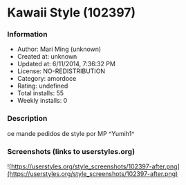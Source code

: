 # Kawaii Style (102397)

### Information
- Author: Mari Ming (unknown)
- Created at: unknown
- Updated at: 6/11/2014, 7:36:32 PM
- License: NO-REDISTRIBUTION
- Category: amordoce
- Rating: undefined
- Total installs: 55
- Weekly installs: 0


### Description
oe mande pedidos de style por MP
^Yumih1^


### Screenshots (links to userstyles.org)
![https://userstyles.org/style_screenshots/102397-after.png](https://userstyles.org/style_screenshots/102397-after.png)


